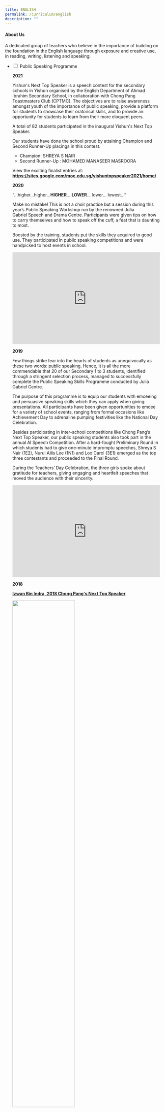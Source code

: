 ```yaml
---
title: ENGLISH
permalink: /curriculum/english
description: ""
---
```

<h4><strong>About Us</strong></h4>
<p>A dedicated group of teachers who believe in the importance of building on the foundation in the English language through exposure and creative use, in reading, writing, listening and speaking.</p>
<ul class="jekyllcodex_accordion">
<li><input id="accordion1" type="checkbox" /> <label for="accordion1">Public Speaking Programme</label>
<div>
<p><strong>2021</strong></p>
<p>Yishun's Next Top Speaker is a speech contest for the secondary schools in Yishun organised by the English Department of Ahmad Ibrahim Secondary School, in collaboration with Chong Pang Toastmasters Club (CPTMC). The objectives are to raise awareness amongst youth of the importance of public speaking, provide a platform for students to showcase their oratorical skills, and to provide an opportunity for students to learn from their more eloquent peers.</p>
<p>A total of 82 students participated in the inaugural Yishun's Next Top Speaker.</p>
<p>Our students have done the school proud by attaining Champion and Second Runner-Up placings in this contest.</p>
<ul>
<li>Champion: SHREYA S NAIR</li>
<li>Second Runner-Up : MOHAMED MANASEER MASROORA</li>
</ul>
<p>View the exciting finalist entries at:<br /><strong><a href="https://sites.google.com/moe.edu.sg/yishuntopspeaker2021/home/" target="_blank" rel="noopener">https://sites.google.com/moe.edu.sg/yishuntopspeaker2021/home/</a></strong></p>
<p><strong>2020</strong></p>
<p>&ldquo;&hellip;higher&hellip;higher&hellip;<strong>HIGHER</strong>&hellip;&nbsp;<strong>LOWER</strong>&hellip; lower&hellip;&nbsp;lowest&hellip;&rdquo;&nbsp;</p>
<p>Make no mistake! This is not a choir practice but a session during this year&rsquo;s Public Speaking Workshop run by the renowned Julia Gabriel&nbsp;Speech and Drama Centre. Participants were given tips on how to carry themselves and how to speak off the cuff, a feat that is daunting to most.&nbsp;</p>
<p>Boosted by the training, students put the skills they acquired to good use. They participated in public speaking competitions and were handpicked to host events in school.&nbsp;</p>
<iframe src="https://docs.google.com/presentation/d/e/2PACX-1vRelctAs6vEGIvteXlFcwPGIq7O-H8dhSdmAYrsdP-QhE8MLPuEKuAP5aAnkjjjUe2TkD9aCYAlU_1f/embed?start=false&loop=false&delayms=5000" frameborder="0" width="480" height="299" allowfullscreen="true"></iframe>
<p><strong>2019</strong></p>
<p>Few things strike fear into the hearts of students as unequivocally as these two words: public speaking. Hence, it is all the more commendable that 20 of our Secondary 1 to 3 students, identified through a stringent selection process, managed to successfully complete the Public Speaking Skills Programme conducted by Julia Gabriel Centre.</p>
<p>The purpose of this programme is to equip our students with emceeing and persuasive speaking skills which they can apply when giving presentations. All participants have been given opportunities to emcee for a variety of school events, ranging from formal occasions like Achievement Day to adrenaline pumping festivities like the National Day Celebration.</p>
<p>Besides participating in inter-school competitions like Chong Pang&rsquo;s Next Top Speaker, our public speaking students also took part in the annual AI Speech Competition. After a hard-fought Preliminary Round in which students had to give one-minute impromptu speeches, Shreya S Nair (1E2), Nurul Ailis Lee (1N1) and Loo Carol (3E1) emerged as the top three contestants and proceeded to the Final Round.</p>
<p>During the Teachers&rsquo; Day Celebration, the three girls spoke about gratitude for teachers, giving engaging and heartfelt speeches that moved the audience with their sincerity.</p>
<iframe src="https://docs.google.com/presentation/d/e/2PACX-1vSW9X5r_ZX0z9Vm66AvR0soeD1sY39dImzcp_cpVt4EdDBTGbhq-1cmqiyg_1ZOzuTr6dvsr7y8Ulbl/embed?start=false&loop=false&delayms=5000" frameborder="0" width="480" height="299" allowfullscreen="true"></iframe>
<p><strong>2018</strong></p>
<p><strong><u>Izwan Bin Indra, 2018 Chong Pang's Next Top Speaker</u></strong></p>
<img style="width: 65%;" src="/images/Izwan%20Bin%20Indra_website.jpg" />
<p>Izwan Bin Indra (3E2) was declared 2018 Chong Pang's Next Top Speaker after battling with 8 other finalists. He exuded commanding stage presence and delivered his speech with conviction and flair. A pertinent speech (entitled Anti-social Social Network) wrapped in sincerity and adorned with a sprinkle of humour, it made us laugh, and it made us think. He also won the Crowd Favourite for Prepared Speech. Watch Izwan in action below.</p>
<div><iframe src="https://www.youtube.com/embed/dNcGpoXLMJ0" width="560" height="315" frameborder="0" allowfullscreen="allowfullscreen" data-mce-fragment="1"></iframe></div>
<p>Mercado Jose Gabriel Domingo (1E1) was the other finalist from Ahmad Ibrahim Secondary. Although he is only Secondary One, he delivered his speech with much confidence. Watch Gabriel in action below. <div>
<iframe src="https://www.youtube.com/embed/ayH2sCUvMqY" width="560" height="315" frameborder="0" allowfullscreen="allowfullscreen" data-mce-fragment="1"></iframe></div>
<p><strong><u>Winner of Unseen Poetry Debate at National Schools Literature Festival</u></strong></p>
<img style="width: 65%;" src="/images/Winner-of-Unseen-Poetry-Debate-at-National-Schools-Literature-Festival.jpg" />
<p>One may say it was beginner&rsquo;s luck that 4 students bagged a trophy in their maiden debate competition, but a stroke of luck it wasn&rsquo;t. With all the weeks of practice, mock debates with teachers, and video-calling to discuss and hone their arguments, these Pure Literature students from 4E3 demonstrated nothing less than pure grit and determination, scrutinising two poems in preparation for the Unseen Poetry Debate. New and inexperienced in debate they might have been, but won the praise of the judges they did for their close analysis. Winning despite being up against a debate-trained team from Evergreen Secondary School really gave these 4 young ladies a boost of confidence! Congratulations, Sarah, Sarefina, Serena and Chi Rou!</p>
<p>Winners<br />1. Sarah Tan Xin Hui 4E3<br />2. Sarefina Sindhu Victor 4E3<br />3. Yong Yi Xuan, Serena 4E3<br />4. Tay Chi Rou 4E3</p>
<p><strong><u>31st YMCA Plain English Speaking Awards (PESA)</u></strong></p>
<img style="width: 65%;" src="/images/PESA%20Logo.png" />
<p>This year, total of four students from the Public Speaking Programme represented the school to take part in the&nbsp;<strong><em>31st Plain English Speaking Awards (PESA)</em></strong>, an annual public-speaking competition organised by the YMCA.<br />Lau Jiaxi (1E2) and Loke Xin Yue (2N1) participated in the Lower Secondary category, while Chan Jun Da Edward (3E4) and Nawal bte Muhammad Mustafah (3E4) took part in the Upper Secondary category.</p>
<p><strong><u>Julia Gabriels Public Speaking Course</u></strong></p>
<iframe src="https://docs.google.com/presentation/d/e/2PACX-1vRgKilYeapq8csR4_XMUVfbu6g8qs3splismdBKRNrMLxfMOBqSwLPax3kTO1HrB2haRLKlbzlwDchY/embed?start=false&loop=false&delayms=5000" frameborder="0" width="480" height="299" allowfullscreen="true"></iframe>
<p>In its second year of running, the Julia Gabriels Public Speaking Course aims to provide opportunities for interested students to hone their public speaking skills.&nbsp;</p>
<p>The course consisted of a series of workshops conducted across Semester 1, where students were taught pronunciation, speech development, voice projection and improvisation.&nbsp;</p>
<p>After the programme, the participants were given opportunities to apply their public speaking skills in many school events and public speaking competitions. Students served as emcees in major events such as Achievement Day, and school celebrations such as Teachers&rsquo; Day and National Day. In addition, students also represented the school in public speaking competitions such as YMCA&rsquo;s Plain English Speaking Awards (PESA) and Chong Pang&rsquo;s Next Top Speaker 2017.</p>
<p>It was a joy to witness these students grow as confident and persuasive communicators.</p>
<p><strong>Participants</strong></p>
<table>
<tbody>
<tr>
<td>1E2</td>
<td>LEE WEE TECK</td>
<td>3E3</td>
<td>ATREYO BANERJEE</td>
</tr>
<tr>
<td>1E2</td>
<td>LAU JIA XI</td>
<td>3E3</td>
<td>SAREFINA SINDHU VICTOR</td>
</tr>
<tr>
<td>2E1</td>
<td>WONG WAI YI</td>
<td>3E3</td>
<td>IZZARILHAN B SELAMAT</td>
</tr>
<tr>
<td>2E1</td>
<td>DEEN LATOZA FEROZDEEN</td>
<td>3E4</td>
<td>CHAN JUN DA EDWARD</td>
</tr>
<tr>
<td>2E1</td>
<td>IZWAN B INDRA</td>
<td>3E4</td>
<td>NAWAL BTE MOHAMAD MUSTAFAH</td>
</tr>
<tr>
<td>2E3</td>
<td>THIAN YI EN</td>
<td>3E4</td>
<td>JESSICA LONG MEI YUN</td>
</tr>
<tr>
<td>2E3</td>
<td>LIM URNYI</td>
<td>3E4</td>
<td>KETHEESAN OLIVIA SURRTHI</td>
</tr>
<tr>
<td>2E4</td>
<td>ZURYN AISYAH BTE ZAINUDIN</td>
<td>3E4</td>
<td>FU KAILIN</td>
</tr>
<tr>
<td>2E4</td>
<td>NUR AMIRAH BTE ROHAIZAD</td>
<td>3E4</td>
<td>WANG XIN TIAN</td>
</tr>
<tr>
<td>2N1</td>
<td>LOKE XIN YUE</td>
<td>3N1</td>
<td>MOHAMED ANEESKHAN</td>
</tr>
<tr>
<td>2N1</td>
<td>TAN KAI YOUNG JEROME</td>
<td>3N2</td>
<td>VAISHNAVI VIGNESWARAN</td>
</tr>
<tr>
<td>3N2</td>
<td>SHAKIRA TEO ZIROU</td>
</tr>
<tr>
<td>3N2</td>
<td>MUHAMMAD NAZIRAN B NAZLAN</td>
</tr>
<tr>
<td>3T1</td>
<td>SHAUN LIM CHUANG YE</td>
</tr>
</tbody>
</table>
</div>
</li>
<li><input id="accordion2" type="checkbox" /> <label for="accordion2">Reading Programmes</label>
<div>
<p>Pupils develop the critical habit of reading to build knowledge, vocabulary as well as increase focus.</p>
<p>Below are some recommended titles:</p>
<ul>
<li><strong><a href="files/Fiction%20reading%20list.pdf" target="_blank" rel="noopener">Fiction Reading List</a></strong></li>
<li><strong><a href="/files/Popular%20Teen%20Series.pdf" target="_blank" rel="noopener">Popular Teen Series</a></strong></li>
<li><strong><a href="/files/Resource%20List%20for%20Teens%20-%20Horror.pdf" target="_blank" rel="noopener">Resource List for Teens - Horror</a></strong></li>
<li><strong><a href="/files/Resource%20List%20for%20Teens%20-%20Issues.pdf" target="_blank" rel="noopener">Resource List for Teens - Issues</a></strong></li>
<li><a href="/files/Resource%20List%20for%20Teens%20-%20Mystery.pdf" target="_blank" rel="noopener"><strong>Resource List for Teens - Mystery</a></strong></li>
</ul>
<p><strong><u>The AISS Reading Programme</u></strong></p>
<p>AI has been on the Read@NLB Programme since January 2015.&nbsp;<br />The focus has been to encourage and promote reading among our Lower Secondary students.&nbsp;<br />We closely track the reading habits of our students and set specific targets for the year.</p>
<p><strong><u>Think Green Jamboree</u></strong></p>
<p>Think Green Jamboree was held in Term 2, on the 10th of April 2017, and it was on the theme of the Environment and Climate Change. The reading genres of Science Fiction, Dystopia and others were explored, with screenings of documentaries on the theme of Saving the Environment. There were live music performances where a band was assembled, that played melodious tunes, with lyrics that developed the concept of a better Green Environment. There was also a hands-on, craft-making station where students created their own pieces of Art using recycled paper and other discarded material which was quite therapeutic! There was also the opportunity for students to formulate their thoughts and speak on specific aspects of the theme, based on taglines they happened to draw. In addition, there were Book Displays and readings on the Environment &amp; our Animal Friends. Students and teachers alike enjoyed the creation and use of the photo-booth, made of recycled materials with props.</p>
<iframe src="https://docs.google.com/presentation/d/e/2PACX-1vSnvDNUNPXWRj47yEsRK63oml5RhJH2deI48lT0YrAIwjgRfCEM-Uaaq7STc3vqBT_1u2hzy4yv_Ftn/embed?start=false&loop=false&delayms=5000" frameborder="0" width="480" height="299" allowfullscreen="true"></iframe>
<p><strong><u>Think Green Jamboree</u></strong></p>
<p>Held during the post-SA2 period, the October Jamboree &ndash; Spooktacular brought to students a series of activities and stories featuring the book genres of Horror and Thriller. One of the activities included a crime-scene investigation where students were challenged to solve a murder mystery at a staged crime scene. Students were also treated to a Movie Excerpt Screening to see how novels can come alive on screen. Excerpts of horror and thriller novels were read before the corresponding scenes of the same movies were screened. In addition, aspiring writers were encouraged to try their hand at writing two-sentence horror stories to scare their peers and teachers. Besides all these, students were also able to take photographs with their friends at the photo booth furnished with an array of masks and props. To top it all up, books written by acclaimed writers such as Stephen King and Dean Koontz were featured in an attention-grabbing book display that encouraged students to browse and borrow the books home.</p>
<iframe src="https://docs.google.com/presentation/d/e/2PACX-1vS31FMMpi_7dJnn895_pUYX7AQbP9aDUns7aBg-rAhFvxl-3zFM9iKerR1QsUVHU4pCWRSjZWMTixwr/embed?start=false&loop=false&delayms=5000" frameborder="0" width="480" height="299" allowfullscreen="true"></iframe>
</div>
</li>
<li><input id="accordion3" type="checkbox" /> <label for="accordion3">Writing Programme</label>
<div>
<p><span style="text-decoration: underline;"><strong>World Poetry Day</strong></span></p>
<p>Every year, on 21st March, the whole world celebrates all things poetry. This year, poetry has taken over AISS as the English and Literature department has planned a week-long series of activities to celebrate World Poetry Day.</p>
<img style="width: 75%;" src="/images/Students%20Poetry%20Display%20in%20the%20library.jpg" />
<p style="text-align: center;"><strong>Students&rsquo; Poetry Display in the library</strong></p>
<img style="width: 25%;" src="/images/Showcase%20of%20students%20poetry.jpg" align = "left" />
<p>The library showcased projects that were done by our Secondary 1 and 3 students. The Secondary 1 students designed album covers and created Instagram profiles to feature the main themes and characters of the two poetries they have learnt in class &ndash; &lsquo;On Turning Ten&rsquo; by Billy Collins and &lsquo;Tich Miller&rsquo; by Wendy Cope. The Secondary 3 students had a dramatic recital of the poems they were studying in class and recorded their recital in audio format. By scanning the QR code on display, AISS students got to listen to the recital performed by the students.</p>
<p>Another showcase was set up near the General Office and in front of the AI ARC. Our AI family was able to admire the good work of our Secondary 2 and 4 students who upcycled old library books by making inspirational blackout poetry from torn out pages.</p>
<p><strong>Showcase of students&rsquo; poetry near the General Office&nbsp;</strong></p>
<img style="width: 65%;" src="/images/Poems%20that%20reflect%20the%20theme%20of%20War%20and%20Conflict%20and%20The%20Pandemic.jpg" />
<p style="text-align: center;"><strong>Poems that reflect the theme of &lsquo;War and Conflict&rsquo; and &lsquo;The Pandemic&rsquo;</strong></p>
<img style="width: 65%;" src="/images/Students%20explored%20the%20theme%20of%20Animals%20and%20Wildlife.jpg" />
<p style="text-align: center;"><strong>Students explored the theme of &lsquo;Animals and Wildlife&rsquo; and express their ideas through poetry</strong></p>
<img style="width: 65%;" src="/images/Students%20enjoyed%20creating%20Instagram%20profiles%20and%20designing%20album%20covers.jpg" />
<p style="text-align: center;"><strong>Students enjoyed creating Instagram profiles and designing album covers to explore the characters from the poetry they studied in class</strong></p>
<p><span style="text-decoration: underline;"><strong>Launch of ContemplAtIons</strong></span></p>
<p>"ContemplAtIons" is a yearly anthology of short stories, poems, other writings and illustrations produced by the student participants of the EL Department's Creative Writing Programme. From 2020, to do our part for the environment, we shifted from print copies to digital e-publications. This has allowed the students to share their wonderful pieces with a wider audience and created a space for readers to engage with our writers. This year, we have Insta-poetry, rap videos, twin cinemas, self-illustrated e-books and Choose-You-Own-Adventure stories. It&rsquo;s a fiesta!</p>
<p>You can access the 2020 ContemplAtIons site here: <a href="https://sites.google.com/moe.edu.sg/contemplations-2020/home" target="_blank" rel="noopener">https://sites.google.com/moe.edu.sg/contemplations-2020/home</a></p>
<p>You can access the 2021 ContemplAtIons site here:&nbsp;<a href="https://sites.google.com/moe.edu.sg/contemplations2021/home" target="_blank" rel="noopener">https://sites.google.com/moe.edu.sg/contemplations2021/home</a></p>
<img style="width: 65%;" src="/images/Sahasra%20Chargonda%20from%203E1%20inviting%20Kevin%20Lin%20from%204E1%20to%20launch%20ContemplAtIons.jpg" />
<p style="text-align: center;"><strong>Sahasra Chargonda from 3E1 inviting Kevin Lin from 4E1 to launch &ldquo;ContemplAtIons&rdquo; by reciting an extract from his poem.</strong></p>
<img src="/images/mnc.png">
<p style="text-align: center;"><strong>Marsha &lsquo;Ardyana from 3N1 and Celest Loh from 2E4 reciting extracts of their poems and short stories.&nbsp;</strong></p>
<p><span style="text-decoration: underline;"><strong>The Queens&rsquo; Commonwealth Essay Competition 2021</strong></span></p>
<img style="width: 50%;" src="/images/Commonwealth%20Essay%20Competition%20logo.jpg" />
<div style="text-align: center;">Award Winners from Ahmad Ibrahim Secondary School&nbsp;</div>
<div style="text-align: center;">&nbsp;</div>
<div>
<div style="text-align: center;"><strong>Gold Award Winner</strong></div>
<div style="text-align: center;">4N2 Ang Jun Kai Ryan (<strong><u><a href="/files/SENIOR%204N2%20ANG%20JUN%20KAI%20RYAN.pdf" target="_blank" rel="noopener">Write Up</a></u></strong>)</div>
</div>
</div>
</li>
<li><input id="accordion4" type="checkbox" /> <label for="accordion4">Participation</label>
<div>

</div>
</li>
<li><input id="accordion5" type="checkbox" /> <label for="accordion5">Gallery</label>
<div>

</div>
</li>
<li><input id="accordion6" type="checkbox" /> <label for="accordion6">Training Schedule</label>
<div>

</div>
</li>
</ul>